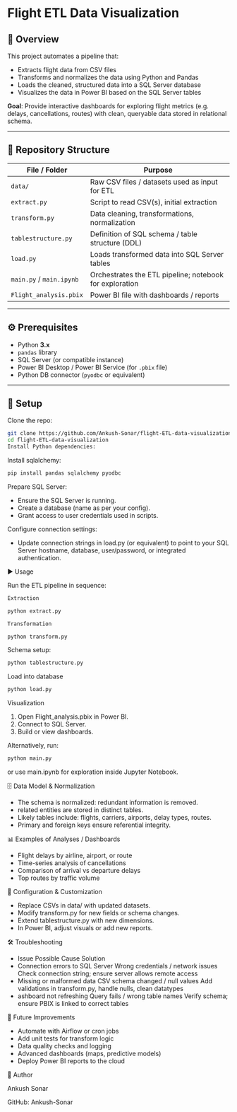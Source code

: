 # Flight ETL Data Visualization

## 📌 Overview

This project automates a pipeline that:

- Extracts flight data from CSV files  
- Transforms and normalizes the data using Python and Pandas  
- Loads the cleaned, structured data into a SQL Server database  
- Visualizes the data in Power BI based on the SQL Server tables  

**Goal**: Provide interactive dashboards for exploring flight metrics (e.g. delays, cancellations, routes) with clean, queryable data stored in relational schema.

---

## 📂 Repository Structure

| File / Folder            | Purpose                                                  |
|--------------------------|----------------------------------------------------------|
| `data/`                  | Raw CSV files / datasets used as input for ETL           |
| `extract.py`             | Script to read CSV(s), initial extraction                |
| `transform.py`           | Data cleaning, transformations, normalization            |
| `tablestructure.py`      | Definition of SQL schema / table structure (DDL)         |
| `load.py`                | Loads transformed data into SQL Server tables            |
| `main.py` / `main.ipynb` | Orchestrates the ETL pipeline; notebook for exploration |
| `Flight_analysis.pbix`   | Power BI file with dashboards / reports                  |

---

## ⚙️ Prerequisites

- Python **3.x**  
- `pandas` library  
- SQL Server (or compatible instance)  
- Power BI Desktop / Power BI Service (for `.pbix` file)  
- Python DB connector (`pyodbc` or equivalent)  

---

## 🚀 Setup

Clone the repo:
```bash
git clone https://github.com/Ankush-Sonar/flight-ETL-data-visualization.git
cd flight-ETL-data-visualization
Install Python dependencies:
```
Install sqlalchemy:
```bash
pip install pandas sqlalchemy pyodbc
```

Prepare SQL Server:
- Ensure the SQL Server is running.
- Create a database (name as per your config).
- Grant access to user credentials used in scripts.

Configure connection settings:
- Update connection strings in load.py (or equivalent) to point to your SQL Server hostname, database, user/password, or integrated authentication.

▶️ Usage

Run the ETL pipeline in sequence:

```bash
Extraction
```
```bash
python extract.py
```
```bash
Transformation
```
```bash
python transform.py
```

Schema setup:
```bash
python tablestructure.py
```

Load into database
```bash
python load.py
```

Visualization

1. Open Flight_analysis.pbix in Power BI.
2. Connect to SQL Server.
3. Build or view dashboards.

Alternatively, run:
```bash
python main.py
```
or use main.ipynb for exploration inside Jupyter Notebook.

🗄️ Data Model & Normalization

- The schema is normalized: redundant information is removed.
- related entities are stored in distinct tables.
- Likely tables include: flights, carriers, airports, delay types, routes.
- Primary and foreign keys ensure referential integrity.

📊 Examples of Analyses / Dashboards

- Flight delays by airline, airport, or route
- Time-series analysis of cancellations
- Comparison of arrival vs departure delays
- Top routes by traffic volume

🔧 Configuration & Customization

- Replace CSVs in data/ with updated datasets.
- Modify transform.py for new fields or schema changes.
- Extend tablestructure.py with new dimensions.
- In Power BI, adjust visuals or add new reports.

🛠️ Troubleshooting
- Issue	Possible Cause	Solution
- Connection errors to SQL Server	Wrong credentials / network issues	Check connection string; ensure server allows remote access
- Missing or malformed data	CSV schema changed / null values	Add validations in transform.py, handle nulls, clean datatypes
-  ashboard not refreshing	Query fails / wrong table names	Verify schema; ensure PBIX is linked to correct tables
  
📌 Future Improvements

- Automate with Airflow or cron jobs
- Add unit tests for transform logic
- Data quality checks and logging
- Advanced dashboards (maps, predictive models)
- Deploy Power BI reports to the cloud

👤 Author



Ankush Sonar

GitHub: Ankush-Sonar
